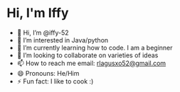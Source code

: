 <h1>Hi, I'm Iffy</h1>

- 👋 Hi, I’m @iffy-52
- 👀 I’m interested in Java/python
- 🌱 I’m currently learning how to code. I am a beginner
- 💞️ I’m looking to collaborate on varieties of ideas
- 📫 How to reach me email: rlagusxo52@gmail.com
- 😄 Pronouns: He/Him
- ⚡ Fun fact: I like to cook :)

<!---
iffy-52/iffy-52 is a ✨ special ✨ repository because its `README.md` (this file) appears on your GitHub profile.
You can click the Preview link to take a look at your changes.
--->
